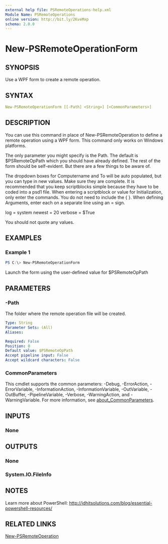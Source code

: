 ```yaml
---
external help file: PSRemoteOperations-help.xml
Module Name: PSRemoteOperations
online version: http://bit.ly/2KveMxp
schema: 2.0.0
---
```


# New-PSRemoteOperationForm

## SYNOPSIS

Use a WPF form to create a remote operation.

## SYNTAX

```yaml
New-PSRemoteOperationForm [[-Path] <String>] [<CommonParameters>]
```

## DESCRIPTION

You can use this command in place of New-PSRemoteOperation to define a remote operation using a WPF form. This command only works on Windows platforms.

The only parameter you might specify is the Path. The default is $PSRemoteOpPath which you should have already defined. The rest of the form should be self-evident. But there are a few things to be aware of.

The dropdown boxes for Computername and To will be auto populated, but you can type in new values. Make sure they are complete. It is recommended that you keep scriptblocks simple because they have to be coded into a psd1 file. When entering a scriptblock or value for Initialization, only enter the commands. You do not need to include the { }. When defining Arguments, enter each on a separate line using an = sign.

log = system
newest = 20
verbose = $True

You should not quote any values.

## EXAMPLES

### Example 1

```powershell
PS C:\> New-PSRemoteOperationForm
```

Launch the form using the user-defined value for $PSRemoteOpPath

## PARAMETERS

### -Path

The folder where the remote operation file will be created.

```yaml
Type: String
Parameter Sets: (All)
Aliases:

Required: False
Position: 0
Default value: $PSRemoteOpPath
Accept pipeline input: False
Accept wildcard characters: False
```

### CommonParameters

This cmdlet supports the common parameters: -Debug, -ErrorAction, -ErrorVariable, -InformationAction, -InformationVariable, -OutVariable, -OutBuffer, -PipelineVariable, -Verbose, -WarningAction, and -WarningVariable. For more information, see [about_CommonParameters](http://go.microsoft.com/fwlink/?LinkID=113216).

## INPUTS

### None

## OUTPUTS

### None

### System.IO.FileInfo

## NOTES

Learn more about PowerShell:
http://jdhitsolutions.com/blog/essential-powershell-resources/

## RELATED LINKS

[New-PSRemoteOperation](./New-PSRemoteOperation)
